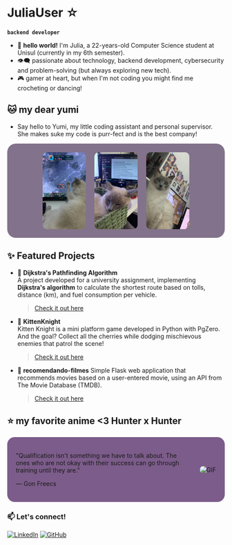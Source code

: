 # JuliaUser ☆


**`backend developer`**

- 🎈 **hello world!** I'm Julia, a 22-years-old Computer Science student at Unisul (currently in my 6th semester).
- 👁‍🗨 passionate about technology, backend development, cybersecurity and problem-solving (but always exploring new tech).
- 🎮 gamer at heart, but when I'm not coding you might find me crocheting or dancing!

## 🐱 my dear yumi
- Say hello to Yumi, my little coding assistant and personal supervisor. She makes suke my code is purr-fect and is the best company!

<div style="background-color:rgba(81, 56, 92, 0.7); padding: 20px; border-radius: 20px; display: flex; justify-content: center; align-items: center; position: relative;">
  <div style="display: flex; gap: 20px;" class="image-container">
    <img src="yumione.png" width="100"
    class="hover-image" style="border-radius: 10px;">
    <img src="yumitwo.png" width="100" class="hover-image" style="border-radius: 10px;">
    <img src="yumithree.png" width="100" class="hover-image" style="border-radius: 10px;">
  </div>
</div>

## ✨ Featured Projects  

- 🚗 **Dijkstra's Pathfinding Algorithm**  
  A project developed for a university assignment, implementing **Dijkstra's algorithm** to calculate the shortest route based on tolls, distance (km), and fuel consumption per vehicle.  
  > [Check it out here](https://github.com/juliauser/dijkstra)

- 🍒 **KittenKnight**  
  Kitten Knight is a mini platform game developed in Python with PgZero. And the goal? Collect all the cherries while dodging mischievous enemies that patrol the scene! 
  > [Check it out here](https://github.com/juliauser/kittenknight)

- 🍒 **recomendando-filmes**
  Simple Flask web application that recommends movies based on a user-entered movie, using an API from The Movie Database (TMDB).
  > [Check it out here](https://github.com/juliauser/recomendando-filmes)

## ⭐ my favorite anime <3 Hunter x Hunter

<div style="background-color:rgb(71, 25, 90, 0.7); padding: 20px; border-radius: 17px; display: flex; align-items: center;">
  <div style="flex: 1; margin-right: 17px">
    <p>
    "Qualification isn't something we have to talk about. The ones who are not okay with their success can go through training until they are." 
    </p>
    <p>
    — Gon Freecs
    </p>
  </div>
  <div>
    <img src="https://media3.giphy.com/media/v1.Y2lkPTc5MGI3NjExaGhseHZ1OGV3azVsanpwMjA1ejBmcTI0anVmcDUxdjByYzZsbXUxayZlcD12MV9pbnRlcm5hbF9naWZfYnlfaWQmY3Q9Zw/yZWsMXuXP9e5a/giphy.gif" 
    alt="GIF" class="gif-hover" style="border-radius: 10px; width: 270px;">
  </div>
</div>


### **📫 Let's connect!**  

[![LinkedIn](https://img.shields.io/badge/LinkedIn-0A66C2?style=for-the-badge&logo=linkedin&logoColor=white)](https://www.linkedin.com/in/juliauser/)
[![GitHub](https://img.shields.io/badge/GitHub-181717?style=for-the-badge&logo=github&logoColor=white)](https://github.com/juliauser)
